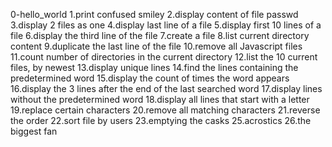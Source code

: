 0-hello_world
1.print confused smiley 
2.display content of file passwd
3.display 2 files as one 
4.display last line of a file 
5.display first 10 lines of a file
6.display the third line of the file 
7.create a file 
8.list current directory content 
9.duplicate the last line of the file 
10.remove all Javascript files 
11.count number of directories in the current directory 
12.list the 10 current files, by newest
13.display unique lines 
14.find the lines containing the predetermined word 
15.display the count of times the word appears 
16.display the 3 lines after the end of the last searched word 
17.display lines without the predetermined word 
18.display all lines that start with a letter 
19.replace certain characters 
20.remove all matching characters 
21.reverse the order 
22.sort file by users 
23.emptying the casks
25.acrostics
26.the biggest fan

